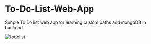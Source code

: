 # To-Do-List-Web-App
Simple To Do list web app for learning custom paths and mongoDB in backend

![todolist](https://user-images.githubusercontent.com/33790648/104622249-50285800-5691-11eb-8859-9dc537097586.png)
